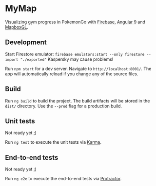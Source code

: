 # MyMap

Visualizing gym progress in PokemonGo with [Firebase](https://firebase.google.com/), [Angular 9](https://angular.io/) and [MapboxGL](https://docs.mapbox.com/mapbox-gl-js/api/).

## Development

Start Firestore emulator: `firebase emulators:start --only firestore --import "./exported"` Kaspersky may cause problems!

Run `npm start` for a dev server. Navigate to `http://localhost:8001/`. The app will automatically reload if you change any of the source files.

## Build

Run `ng build` to build the project. The build artifacts will be stored in the `dist/` directory. Use the `--prod` flag for a production build.

## Unit tests

Not ready yet ;)

Run `ng test` to execute the unit tests via [Karma](https://karma-runner.github.io).

## End-to-end tests

Not ready yet ;)

Run `ng e2e` to execute the end-to-end tests via [Protractor](http://www.protractortest.org/).
